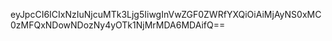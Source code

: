 eyJpcCI6ICIxNzIuNjcuMTk3Ljg5IiwgInVwZGF0ZWRfYXQiOiAiMjAyNS0xMC0zMFQxNDowNDozNy4yOTk1NjMrMDA6MDAifQ==